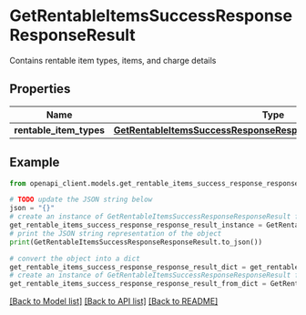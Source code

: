 # GetRentableItemsSuccessResponseResponseResult

Contains rentable item types, items, and charge details

## Properties

Name | Type | Description | Notes
------------ | ------------- | ------------- | -------------
**rentable_item_types** | [**GetRentableItemsSuccessResponseResponseResultRentableItemTypes**](GetRentableItemsSuccessResponseResponseResultRentableItemTypes.md) |  | 

## Example

```python
from openapi_client.models.get_rentable_items_success_response_response_result import GetRentableItemsSuccessResponseResponseResult

# TODO update the JSON string below
json = "{}"
# create an instance of GetRentableItemsSuccessResponseResponseResult from a JSON string
get_rentable_items_success_response_response_result_instance = GetRentableItemsSuccessResponseResponseResult.from_json(json)
# print the JSON string representation of the object
print(GetRentableItemsSuccessResponseResponseResult.to_json())

# convert the object into a dict
get_rentable_items_success_response_response_result_dict = get_rentable_items_success_response_response_result_instance.to_dict()
# create an instance of GetRentableItemsSuccessResponseResponseResult from a dict
get_rentable_items_success_response_response_result_from_dict = GetRentableItemsSuccessResponseResponseResult.from_dict(get_rentable_items_success_response_response_result_dict)
```
[[Back to Model list]](../README.md#documentation-for-models) [[Back to API list]](../README.md#documentation-for-api-endpoints) [[Back to README]](../README.md)


